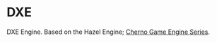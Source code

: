 # DXE
DXE Engine. Based on the Hazel Engine; [Cherno Game Engine Series](https://www.youtube.com/playlist?list=PLlrATfBNZ98dC-V-N3m0Go4deliWHPFwT).
